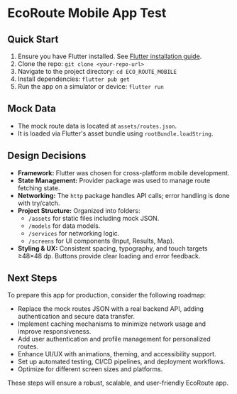 # EcoRoute Mobile App Test

## Quick Start

1. Ensure you have Flutter installed. See [Flutter installation guide](https://docs.flutter.dev/get-started/install).
2. Clone the repo: `git clone <your-repo-url>`
3. Navigate to the project directory: `cd ECO_ROUTE_MOBILE`
4. Install dependencies: `flutter pub get`
5. Run the app on a simulator or device: `flutter run`

## Mock Data

- The mock route data is located at `assets/routes.json`.
- It is loaded via Flutter's asset bundle using `rootBundle.loadString`.

## Design Decisions

- **Framework:** Flutter was chosen for cross-platform mobile development.
- **State Management:** Provider package was used to manage route fetching state.
- **Networking:** The `http` package handles API calls; error handling is done with try/catch.
- **Project Structure:** Organized into folders:
  - `/assets` for static files including mock JSON.
  - `/models` for data models.
  - `/services` for networking logic.
  - `/screens` for UI components (Input, Results, Map).
- **Styling & UX:** Consistent spacing, typography, and touch targets ≥48×48 dp. Buttons provide clear loading and error feedback.

## Next Steps

To prepare this app for production, consider the following roadmap:

- Replace the mock routes JSON with a real backend API, adding authentication and secure data transfer.
- Implement caching mechanisms to minimize network usage and improve responsiveness.
- Add user authentication and profile management for personalized routes.
- Enhance UI/UX with animations, theming, and accessibility support.
- Set up automated testing, CI/CD pipelines, and deployment workflows.
- Optimize for different screen sizes and platforms.

These steps will ensure a robust, scalable, and user-friendly EcoRoute app.